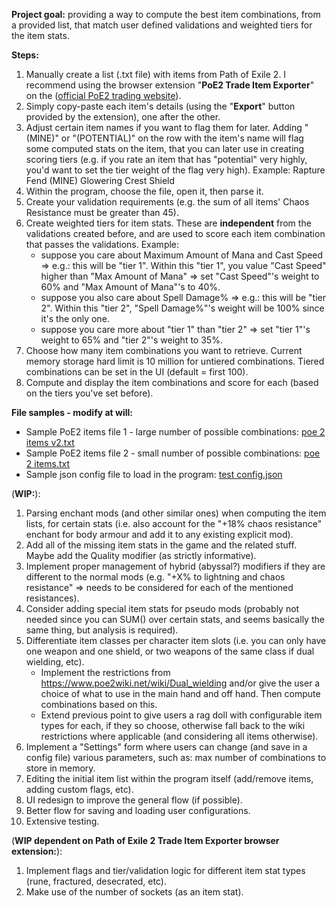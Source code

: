 ﻿**Project goal:** providing a way to compute the best item combinations, from a provided list, that match user defined validations and weighted tiers for the item stats.

**Steps:**
1. Manually create a list (.txt file) with items from Path of Exile 2. I recommend using the browser extension "**PoE2 Trade Item Exporter**" on the ([official PoE2 trading website](https://www.pathofexile.com/trade2/search/poe2)).
2. Simply copy-paste each item's details (using the "**Export**" button provided by the extension), one after the other.
3. Adjust certain item names if you want to flag them for later.
   Adding "(MINE)" or "(POTENTIAL)" on the row with the item's name will flag some computed stats on the item, that you can later use in creating scoring tiers (e.g. if you rate an item that has "potential" very highly, you'd want to set the tier weight of the flag very high).
   		Example: Rapture Fend (MINE) 
    			 Glowering Crest Shield
4. Within the program, choose the file, open it, then parse it.
5. Create your validation requirements (e.g. the sum of all items' Chaos Resistance must be greater than 45).
6. Create weighted tiers for item stats. These are **independent** from the validations created before, and are used to score each item combination that passes the validations.
   Example:
   	- suppose you care about Maximum Amount of Mana  and  Cast Speed => e.g.: this will be "tier 1". Within this "tier 1", you value "Cast Speed" higher than "Max Amount of Mana" => set "Cast Speed"'s weight to 60% and "Max Amount of Mana"'s to 40%.
	- suppose you also care about Spell Damage% => e.g.: this will be "tier 2". Within this "tier 2", "Spell Damage%"'s weight will be 100% since it's the only one.
 	- suppose you care more about "tier 1" than "tier 2" => set "tier 1"'s weight to 65% and "tier 2"'s weight to 35%.
7. Choose how many item combinations you want to retrieve. Current memory storage hard limit is 10 million for untiered combinations. Tiered combinations can be set in the UI (default = first 100).
8. Compute and display the item combinations and score for each (based on the tiers you've set before).

**File samples - modify at will:**
- Sample PoE2 items file 1 - large number of possible combinations: [poe 2 items v2.txt](https://github.com/user-attachments/files/22846810/poe.2.items.v2.txt)
- Sample PoE2 items file 2 - small number of possible combinations: [poe 2 items.txt](https://github.com/user-attachments/files/23246634/poe.2.items.txt)
- Sample json config file to load in the program: [test config.json](https://github.com/user-attachments/files/23246635/test.config.json)

(**WIP:**): 
1. Parsing enchant mods (and other similar ones) when computing the item lists, for certain stats (i.e. also account for the "+18% chaos resistance" enchant for body armour and add it to any existing explicit mod).
2. Add all of the missing item stats in the game and the related stuff. Maybe add the Quality modifier (as strictly informative).
3. Implement proper management of hybrid (abyssal?) modifiers if they are different to the normal mods (e.g. "+X% to lightning and chaos resistance" => needs to be considered for each of the mentioned resistances).
4. Consider adding special item stats for pseudo mods (probably not needed since you can SUM() over certain stats, and seems basically the same thing, but analysis is required).
5. Differentiate item classes per character item slots (i.e. you can only have one weapon and one shield, or two weapons of the same class if dual wielding, etc).
    - Implement the restrictions from https://www.poe2wiki.net/wiki/Dual_wielding and/or give the user a choice of what to use in the main hand and off hand. Then compute combinations based on this.
    - Extend previous point to give users a rag doll with configurable item types for each, if they so choose, otherwise fall back to the wiki restrictions where applicable (and considering all items otherwise).
6. Implement a "Settings" form where users can change (and save in a config file) various parameters, such as: max number of combinations to store in memory.
7. Editing the initial item list within the program itself (add/remove items, adding custom flags, etc).
8. UI redesign to improve the general flow (if possible).
9. Better flow for saving and loading user configurations. 
10. Extensive testing.

(**WIP dependent on Path of Exile 2 Trade Item Exporter browser extension:**): 
1. Implement flags and tier/validation logic for different item stat types (rune, fractured, desecrated, etc).
2. Make use of the number of sockets (as an item stat).
